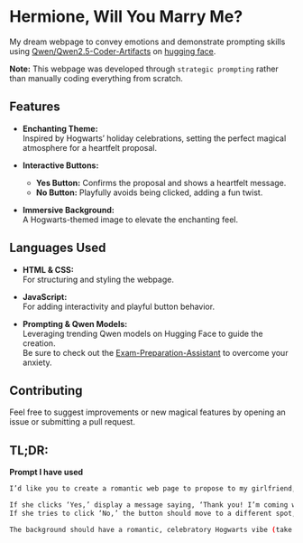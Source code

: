 # Hermione, Will You Marry Me?

My dream webpage to convey emotions and demonstrate prompting skills using [Qwen/Qwen2.5-Coder-Artifacts](https://huggingface.co/spaces/Qwen/Qwen2.5-Coder-Artifacts) on [hugging face](https://huggingface.co/qamarsidd).

**Note:** This webpage was developed through `strategic prompting` rather than manually coding everything from scratch.

## Features

- **Enchanting Theme:**  
  Inspired by Hogwarts’ holiday celebrations, setting the perfect magical atmosphere for a heartfelt proposal.

- **Interactive Buttons:**  
  - **Yes Button:** Confirms the proposal and shows a heartfelt message.  
  - **No Button:** Playfully avoids being clicked, adding a fun twist.

- **Immersive Background:**  
  A Hogwarts-themed image to elevate the enchanting feel.

## Languages Used

- **HTML & CSS:**  
  For structuring and styling the webpage.
  
- **JavaScript:**  
  For adding interactivity and playful button behavior.

- **Prompting & Qwen Models:**  
  Leveraging trending Qwen models on Hugging Face to guide the creation.  
  Be sure to check out the [Exam-Preparation-Assistant](https://huggingface.co/spaces/qamarsidd/Exam-Preparation-Assistant) to overcome your anxiety.

## Contributing

Feel free to suggest improvements or new magical features by opening an issue or submitting a pull request.

## TL;DR:

**Prompt I have used**
```bash
I’d like you to create a romantic web page to propose to my girlfriend, [Hermione]. The page should ask, ‘Will you marry me?’ with two buttons: ‘Yes’ and ‘No.’

If she clicks ‘Yes,’ display a message saying, ‘Thank you! I’m coming with flowers!’
If she tries to click ‘No,’ the button should move to a different spot, making it impossible to select.

The background should have a romantic, celebratory Hogwarts vibe (take the image from this url=optional), like a magical evening celebration. Also, limit the screen size to avoid too much scrolling.
